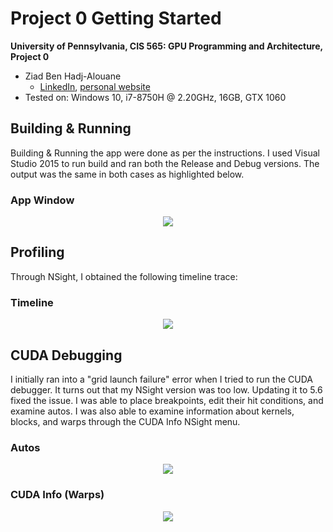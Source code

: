 Project 0 Getting Started
====================

**University of Pennsylvania, CIS 565: GPU Programming and Architecture, Project 0**

* Ziad Ben Hadj-Alouane
  * [LinkedIn](https://www.linkedin.com/in/ziadbha/), [personal website](https://www.seas.upenn.edu/~ziadb/)
* Tested on: Windows 10, i7-8750H @ 2.20GHz, 16GB, GTX 1060

## Building & Running

Building & Running the app were done as per the instructions. I used Visual Studio 2015 to run build and ran both the Release and Debug versions. The output was the same in both cases as highlighted below.

### App Window
<p align="center">
  <img src="https://github.com/ziedbha/Project0-CUDA-Getting-Started/blob/master/images/app.png"/>
</p>

## Profiling

Through NSight, I obtained the following timeline trace:

### Timeline
<p align="center">
  <img src="https://github.com/ziedbha/Project0-CUDA-Getting-Started/blob/master/images/timeline1.png"/>
</p>

## CUDA Debugging

I initially ran into a "grid launch failure" error when I tried to run the CUDA debugger. It turns out that my NSight version was too low. Updating it to 5.6 fixed the issue. I was able to place breakpoints, edit their hit conditions, and examine autos. I was also able to examine information about kernels, blocks, and warps through the CUDA Info NSight menu.

### Autos
<p align="center">
  <img src="https://github.com/ziedbha/Project0-CUDA-Getting-Started/blob/master/images/autos.png"/>
</p>

### CUDA Info (Warps)
<p align="center">
  <img src="https://github.com/ziedbha/Project0-CUDA-Getting-Started/blob/master/images/warps.png"/>
</p>
